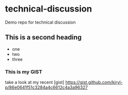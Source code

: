 # technical-discussion
Demo repo for technical discussion


## This is a second heading

* one
* two
* three


### This is my GIST
take a look at my recent [gist] https://gist.github.com/kiryl-p/86e0641f51c3284a4c6612c4a3a96327
